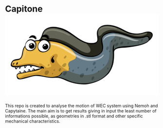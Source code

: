 # Capitone ![GitHub Logo](vfdu_jt9s_170701.jpg)
This repo is created to analyse the motion of WEC system using Nemoh and Capytaine. The main aim is to get results giving in input the least number of informations possible, as geometries in .stl format and other specific mechanical characteristics.  
